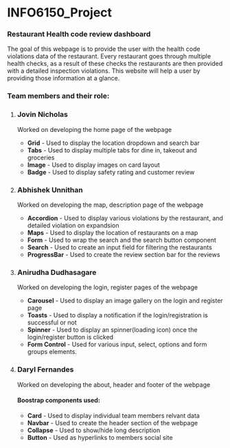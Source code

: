 # INFO6150_Project
<h3>Restaurant Health code review dashboard</h3>
<p>The goal of this webpage is to provide the user with the health code violations data of the restaurant. Every restaurant goes through multiple health checks, as a result of these checks the restaurants are then provided with a detailed inspection violations. This website will help a user by providing those information at a glance.</p>

<h3>Team members and their role:</h3>
<ol>
    <li>
        <h3>Jovin Nicholas</h3>
        <p>Worked on developing the home page of the webpage</p>
        <ul>
            <li><strong>Grid</strong> - Used to display the location dropdown and search bar</li>
            <li><strong>Tabs</strong> - Used to display multiple tabs for dine in, takeout and groceries</li>
            <li><strong>Image</strong> - Used to display images on card layout</li>
            <li><strong>Badge</strong> - Used to display safety rating and customer review</li>
        </ul>
    </li>
    <li>
        <h3>Abhishek Unnithan</h3>
        <p>Worked on developing the map, description page of the webpage</p>
        <ul>
            <li><strong>Accordion</strong> - Used to display various violations by the restaurant, and detailed violation on expandsion</li>
            <li><strong>Maps</strong> - Used to display the location of restaurants on a map</li>
            <li><strong>Form</strong> - Used to wrap the search and the search button component</li>
            <li><strong>Search</strong> - Used to create an input field for filtering the restaurants</li>
            <li><strong>ProgressBar</strong> - Used to create the review section bar for the reviews</li>
        </ul>
    </li>
    <li>
        <h3>Anirudha Dudhasagare</h3>
        <p>Worked on developing the login, register pages of the webpage</p>
        <ul>
            <li><strong>Carousel</strong> - Used to display an image gallery on the login and register page</li>
            <li><strong>Toasts</strong> - Used to display a notification if the login/registration is successful or not</li>
            <li><strong>Spinner</strong> - Used to display an spinner(loading icon) once the login/register button is clicked</li>
            <li><strong>Form Control</strong> - Used for various input, select, options and form groups elements.</li>
        </ul>
    </li>
    <li>
        <h3>Daryl Fernandes</h3>
        <p>Worked on developing the about, header and footer of the webpage</p>
        <h4>Boostrap components used:</h4>
        <ul>
            <li><strong>Card</strong> - Used to display individual team members relvant data</li>
            <li><strong>Navbar</strong> - Used to create the header section of the webpage</li>
            <li><strong>Collapse</strong> - Used to show/hide long description</li>
            <li><strong>Button</strong> - Used as hyperlinks to members social site</li>
        </ul>
    </li>
</ol>